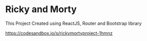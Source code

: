 # Ricky and Morty
 
 This Project Created using ReactJS, Router and Bootstrap library
 
 https://codesandbox.io/s/rickymortyproject-1hmnz
